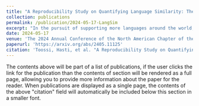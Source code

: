 ```yaml
---
title: "A Reproducibility Study on Quantifying Language Similarity: The Impact of Missing Values in the URIEL Knowledge Base"
collection: publications
permalink: /publication/2024-05-17-LangSim
excerpt: "In the pursuit of supporting more languages around the world, tools that characterize properties of languages play a key role in expanding the existing multilingual NLP research. In this study, we focus on a widely used typological knowledge base, URIEL, which aggregates linguistic information into numeric vectors. Specifically, we delve into the soundness and reproducibility of the approach taken by URIEL in quantifying language similarity. Our analysis reveals URIEL's ambiguity in calculating language distances and in handling missing values. Moreover, we find that URIEL does not provide any information about typological features for 31% of the languages it represents, undermining the reliabilility of the database, particularly on low-resource languages. Our literature review suggests URIEL and lang2vec are used in papers on diverse NLP tasks, which motivates us to rigorously verify the database as the effectiveness of these works depends on the reliability of the information the tool provides."
date: 2024-05-17
venue: 'The 2024 Annual Conference of the North American Chapter of the Association for Computational Linguistics (NAACL 2024) SRW'
paperurl: 'https://arxiv.org/abs/2405.11125'
citation: 'Toossi, Hasti, et al. "A Reproducibility Study on Quantifying Language Similarity: The Impact of Missing Values in the URIEL Knowledge Base." arXiv preprint arXiv:2405.11125 (2024).'
---
```


The contents above will be part of a list of publications, if the user clicks the link for the publication than the contents of section will be rendered as a full page, allowing you to provide more information about the paper for the reader. When publications are displayed as a single page, the contents of the above "citation" field will automatically be included below this section in a smaller font.
